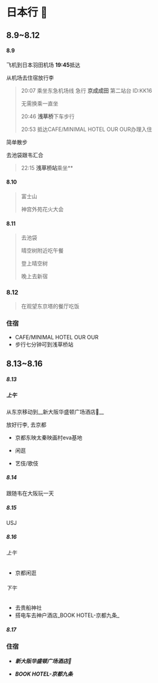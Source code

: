 # 日本行 :japanese_goblin:

## 8.9~8.12

#### 8.9

飞机到日本羽田机场 **19:45**抵达

从机场去住宿放行李

> 20:07 乘坐东急机场线 急行 **京成成田** 第二站台 ID:KK16
>
> 无需换乘一直坐
>
> 20:46 **浅草桥**下车步行
>
> 20:53 抵达CAFE/MINIMAL HOTEL OUR OUR办理入住

简单散步

去池袋跟韦汇合

>22:15 **浅草桥站**乘坐**



#### 8.10

>富士山
>
>神宫外苑花火大会
>



#### 8.11

> 去池袋
>
> 晴空树附近吃午餐
>
> 登上晴空树
>
> 晚上去新宿



### 8.12



>在观望东京塔的餐厅吃饭



### 住宿

- CAFE/MINIMAL HOTEL OUR OUR
- 步行七分钟可到浅草桥站



## 8.13~8.16

##### 8.13

##### 上午

从东京移动到__新大阪华盛顿广场酒店:hotel:__

放好行李, 去京都

- 京都东映太秦映画村eva基地

- 闲逛
- 艺伎/歌伎

##### 8.14

跟随韦在大阪玩一天



##### 8.15

USJ

##### 8.16

###### 上午 

- 京都闲逛

###### 下午

- 去贵船神社
- 搭电车去神户酒店_BOOK HOTEL-京都九条_

##### 8.17



### 住宿



- ***新大阪华盛顿广场酒店:hotel:***



- ***BOOK HOTEL-京都九条***









